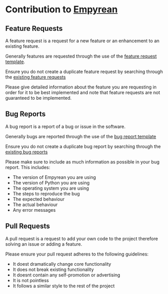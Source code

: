# Contribution to [Empyrean](https://github.com/addi00000/empyrean)

## Feature Requests

A feature request is a request for a new feature or an enhancement to an existing feature. 

Generally features are requested through the use of the [feature request template](https://github.com/addi00000/empyrean/blob/main/.github/ISSUE_TEMPLATE/feature_request.md).

Ensure you do not create a duplicate feature request by searching through the [existing feature requests](https://github.com/addi00000/empyrean/issues?q=is%3Aissue+label%3Aenhancement++%5BFEAT.%5D+)

Please give detailed information about the feature you are requesting in order for it to be best implemented and note that feature requests are not guaranteed to be implemented.

## Bug Reports

A bug report is a report of a bug or issue in the software.

Generally bugs are reported through the use of the [bug report template](https://github.com/addi00000/empyrean/blob/main/.github/ISSUE_TEMPLATE/bug_report.md)

Ensure you do not create a duplicate bug report by searching through the [existing bug reports](https://github.com/addi00000/empyrean/issues?q=is%3Aissue+is%3Aclosed+label%3Abug)

Please make sure to include as much information as possible in your bug report. This includes:

- The version of Empyrean you are using
- The version of Python you are using
- The operating system you are using
- The steps to reproduce the bug
- The expected behaviour
- The actual behaviour
- Any error messages

## Pull Requests

A pull request is a request to add your own code to the project therefore solving an issue or adding a feature.

Please ensure your pull request adheres to the following guidelines:
- It doest dramatically change core functionality
- It does not break existing functionality
- It doesnt contain any self-promotion or advertising
- It is not pointless
- It follows a similar style to the rest of the project
